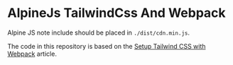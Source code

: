 # AlpineJs TailwindCss And Webpack

Alpine JS note include should be placed in `./dist/cdn.min.js`.

The code in this repository is based on the
[Setup Tailwind CSS with Webpack](https://levelup.gitconnected.com/setup-tailwind-css-with-webpack-3458be3eb547)
article.
